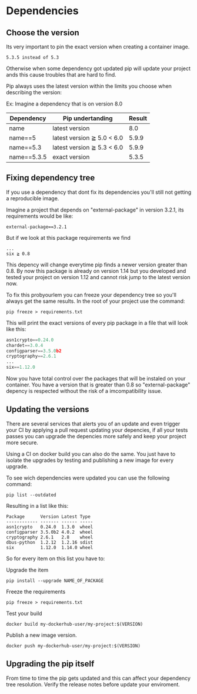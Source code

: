 # Dependencies

## Choose the version

Its very important to pin the exact version when creating a container image.

    5.3.5 instead of 5.3

Otherwise when some dependency got updated pip will update your project ands this cause troubles that are hard to find.

Pip always uses the latest version within the limits you choose when describing the version:

Ex: Imagine a dependency that is on version 8.0

| Dependency  | Pip undertanding           | Result |
| ----------- | -------------------------- | ------ |
| name        | latest version             | 8.0    |
| name==5     | latest version ≧ 5.0 < 6.0 | 5.9.9  |
| name==5.3   | latest version ≧ 5.3 < 6.0 | 5.9.9  |
| name==5.3.5 | exact version              | 5.3.5  |

## Fixing dependency tree

If you use a dependency that dont fix its dependencies you'll still not getting a reproducible image.

Imagine a project that depends on "external-package" in version 3.2.1, its requirements would be like:

    external-package==3.2.1

But if we look at this package requirements we find

    ...
    six ≧ 0.8

This depency will change everytime pip finds a newer version greater than 0.8. By now this package is already on version 1.14 but you developed and tested your project on version 1.12 and cannot risk jump to the latest version now.

To fix this probyourlem you can freeze your dependency tree so you'll always get the same results. In the root of your project use the command:

    pip freeze > requirements.txt

This will print the exact versions of every pip package in a file that will look like this:

```python
asn1crypto==0.24.0
chardet==3.0.4
configparser==3.5.0b2
cryptography==2.6.1
...
six==1.12.0
```

Now you have total control over the packages that will be instaled on your container. You have a version that is greater than 0.8 so "external-package" depency is respected without the risk of a imcompatibility issue.

## Updating the versions

There are several services that alerts you of an update and even trigger your CI by applying a pull request updating your depencies, if all your tests passes you can upgrade the depencies more safely and keep your project more secure.

Using a CI on docker build you can also do the same. You just have to isolate the upgrades by testing and publishing a new image for every upgrade.

To see wich dependencies were updated you can use the following command:

    pip list --outdated

Resulting in a list like this:

    Package      Version Latest Type
    ------------ ------- ------ -----
    asn1crypto   0.24.0  1.3.0  wheel
    configparser 3.5.0b2 4.0.2  wheel
    cryptography 2.6.1   2.8    wheel
    dbus-python  1.2.12  1.2.16 sdist
    six          1.12.0  1.14.0 wheel

So for every item on this list you have to:

Upgrade the item

    pip install --upgrade NAME_OF_PACKAGE

Freeze the requirements

    pip freeze > requirements.txt

Test your build

    docker build my-dockerhub-user/my-project:$(VERSION)

Publish a new image version.

    docker push my-dockerhub-user/my-project:$(VERSION)

## Upgrading the pip itself

From time to time the pip gets updated and this can affect your dependency tree resolution. Verify the release notes before update your enviroment.
